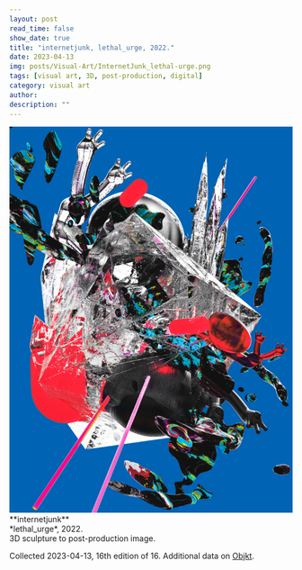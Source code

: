 ```yaml
---
layout: post
read_time: false
show_date: true
title: "internetjunk, lethal_urge, 2022."
date: 2023-04-13
img: posts/Visual-Art/InternetJunk_lethal-urge.png
tags: [visual art, 3D, post-production, digital]
category: visual art
author: 
description: ""
---
```


<img src='./assets/img/posts/Visual-Art/InternetJunk_lethal-urge.png'>

<br>
**internetjunk**
<br>*lethal_urge*, 2022.
<br>3D sculpture to post-production image.


 <div class="page-separator"></div>

Collected 2023-04-13, 16th edition of 16. Additional data on [Objkt](https://objkt.com/tokens/versum_items/10125).
